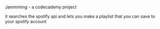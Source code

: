 Jammming - a codecademy project

it searches the spotify api and lets you make a playlist that you can save to your spotify account

